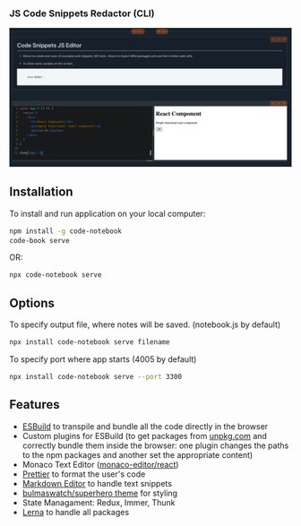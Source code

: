 ### JS Code Snippets Redactor (CLI)

![screen](/app.screen.png)

## Installation

To install and run application on your local computer:

```bash
npm install -g code-notebook
code-book serve
```

OR:

```bash
npx code-notebook serve
```

## Options

To specify output file, where notes will be saved. (notebook.js by default)

```bash
npx install code-notebook serve filename
```

To specify port where app starts (4005 by default)

```bash
npx install code-notebook serve --port 3300
```

## Features

- [ESBuild](https://esbuild.github.io/) to transpile and bundle all the code directly in the browser
- Custom plugins for ESBuild (to get packages from [unpkg.com](https://unpkg.com/) and correctly bundle them inside the browser: one plugin changes the paths to the npm packages and another set the appropriate content)
- Monaco Text Editor ([monaco-editor/react](https://www.npmjs.com/package/@monaco-editor/react))
- [Prettier](https://www.npmjs.com/package/prettier) to format the user's code
- [Markdown Editor](https://www.npmjs.com/package/@uiw/react-md-editor) to handle text snippets
- [bulmaswatch/superhero theme](https://jenil.github.io/bulmaswatch/superhero/) for styling
- State Managament: Redux, Immer, Thunk
- [Lerna](https://github.com/lerna/lerna) to handle all packages
